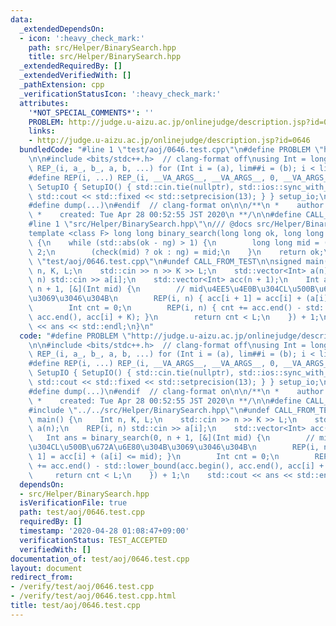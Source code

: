 ```yaml
---
data:
  _extendedDependsOn:
  - icon: ':heavy_check_mark:'
    path: src/Helper/BinarySearch.hpp
    title: src/Helper/BinarySearch.hpp
  _extendedRequiredBy: []
  _extendedVerifiedWith: []
  _pathExtension: cpp
  _verificationStatusIcon: ':heavy_check_mark:'
  attributes:
    '*NOT_SPECIAL_COMMENTS*': ''
    PROBLEM: http://judge.u-aizu.ac.jp/onlinejudge/description.jsp?id=0646
    links:
    - http://judge.u-aizu.ac.jp/onlinejudge/description.jsp?id=0646
  bundledCode: "#line 1 \"test/aoj/0646.test.cpp\"\n#define PROBLEM \"http://judge.u-aizu.ac.jp/onlinejudge/description.jsp?id=0646\"\
    \n\n#include <bits/stdc++.h>  // clang-format off\nusing Int = long long;\n#define\
    \ REP_(i, a_, b_, a, b, ...) for (Int i = (a), lim##i = (b); i < lim##i; i++)\n\
    #define REP(i, ...) REP_(i, __VA_ARGS__, __VA_ARGS__, 0, __VA_ARGS__)\nstruct\
    \ SetupIO { SetupIO() { std::cin.tie(nullptr), std::ios::sync_with_stdio(false),\
    \ std::cout << std::fixed << std::setprecision(13); } } setup_io;\n#ifndef dump\n\
    #define dump(...)\n#endif  // clang-format on\n\n/**\n *    author:  knshnb\n\
    \ *    created: Tue Apr 28 00:52:55 JST 2020\n **/\n\n#define CALL_FROM_TEST\n\
    #line 1 \"src/Helper/BinarySearch.hpp\"\n/// @docs src/Helper/BinarySearch.md\n\
    template <class F> long long binary_search(long long ok, long long ng, F check)\
    \ {\n    while (std::abs(ok - ng) > 1) {\n        long long mid = (ok + ng) /\
    \ 2;\n        (check(mid) ? ok : ng) = mid;\n    }\n    return ok;\n}\n#line 19\
    \ \"test/aoj/0646.test.cpp\"\n#undef CALL_FROM_TEST\n\nsigned main() {\n    Int\
    \ n, K, L;\n    std::cin >> n >> K >> L;\n    std::vector<Int> a(n);\n    REP(i,\
    \ n) std::cin >> a[i];\n    std::vector<Int> acc(n + 1);\n    Int ans = binary_search(0,\
    \ n + 1, [&](Int mid) {\n        // mid\u4EE5\u4E0B\u304CL\u500B\u672A\u6E80\u304B\
    \u3069\u3046\u304B\n        REP(i, n) { acc[i + 1] = acc[i] + (a[i] <= mid); }\n\
    \        Int cnt = 0;\n        REP(i, n) { cnt += acc.end() - std::lower_bound(acc.begin(),\
    \ acc.end(), acc[i] + K); }\n        return cnt < L;\n    }) + 1;\n    std::cout\
    \ << ans << std::endl;\n}\n"
  code: "#define PROBLEM \"http://judge.u-aizu.ac.jp/onlinejudge/description.jsp?id=0646\"\
    \n\n#include <bits/stdc++.h>  // clang-format off\nusing Int = long long;\n#define\
    \ REP_(i, a_, b_, a, b, ...) for (Int i = (a), lim##i = (b); i < lim##i; i++)\n\
    #define REP(i, ...) REP_(i, __VA_ARGS__, __VA_ARGS__, 0, __VA_ARGS__)\nstruct\
    \ SetupIO { SetupIO() { std::cin.tie(nullptr), std::ios::sync_with_stdio(false),\
    \ std::cout << std::fixed << std::setprecision(13); } } setup_io;\n#ifndef dump\n\
    #define dump(...)\n#endif  // clang-format on\n\n/**\n *    author:  knshnb\n\
    \ *    created: Tue Apr 28 00:52:55 JST 2020\n **/\n\n#define CALL_FROM_TEST\n\
    #include \"../../src/Helper/BinarySearch.hpp\"\n#undef CALL_FROM_TEST\n\nsigned\
    \ main() {\n    Int n, K, L;\n    std::cin >> n >> K >> L;\n    std::vector<Int>\
    \ a(n);\n    REP(i, n) std::cin >> a[i];\n    std::vector<Int> acc(n + 1);\n \
    \   Int ans = binary_search(0, n + 1, [&](Int mid) {\n        // mid\u4EE5\u4E0B\
    \u304CL\u500B\u672A\u6E80\u304B\u3069\u3046\u304B\n        REP(i, n) { acc[i +\
    \ 1] = acc[i] + (a[i] <= mid); }\n        Int cnt = 0;\n        REP(i, n) { cnt\
    \ += acc.end() - std::lower_bound(acc.begin(), acc.end(), acc[i] + K); }\n   \
    \     return cnt < L;\n    }) + 1;\n    std::cout << ans << std::endl;\n}\n"
  dependsOn:
  - src/Helper/BinarySearch.hpp
  isVerificationFile: true
  path: test/aoj/0646.test.cpp
  requiredBy: []
  timestamp: '2020-04-28 01:08:47+09:00'
  verificationStatus: TEST_ACCEPTED
  verifiedWith: []
documentation_of: test/aoj/0646.test.cpp
layout: document
redirect_from:
- /verify/test/aoj/0646.test.cpp
- /verify/test/aoj/0646.test.cpp.html
title: test/aoj/0646.test.cpp
---
```

